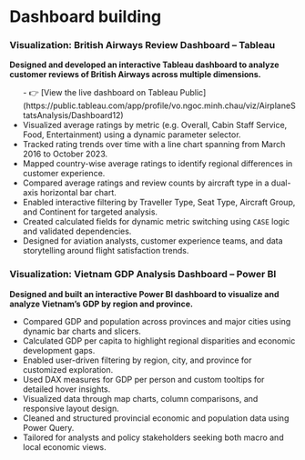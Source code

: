 <h1> Dashboard building </h1>

<h3>Visualization: British Airways Review Dashboard – Tableau</h3>

<p><strong>Designed and developed an interactive Tableau dashboard to analyze customer reviews of British Airways across multiple dimensions.</strong></p>

<ul>
  - 👉 [View the live dashboard on Tableau Public](https://public.tableau.com/app/profile/vo.ngoc.minh.chau/viz/AirplaneStatsAnalysis/Dashboard12)
  <li>Visualized average ratings by metric (e.g. Overall, Cabin Staff Service, Food, Entertainment) using a dynamic parameter selector.</li>
  <li>Tracked rating trends over time with a line chart spanning from March 2016 to October 2023.</li>
  <li>Mapped country-wise average ratings to identify regional differences in customer experience.</li>
  <li>Compared average ratings and review counts by aircraft type in a dual-axis horizontal bar chart.</li>
  <li>Enabled interactive filtering by Traveller Type, Seat Type, Aircraft Group, and Continent for targeted analysis.</li>
  <li>Created calculated fields for dynamic metric switching using <code>CASE</code> logic and validated dependencies.</li>
  <li>Designed for aviation analysts, customer experience teams, and data storytelling around flight satisfaction trends.</li>
  
</ul>


<h3>Visualization: Vietnam GDP Analysis Dashboard – Power BI</h3>

<p><strong>Designed and built an interactive Power BI dashboard to visualize and analyze Vietnam’s GDP by region and province.</strong></p>
<ul>
  <li>Compared GDP and population across provinces and major cities using dynamic bar charts and slicers.</li>
  <li>Calculated GDP per capita to highlight regional disparities and economic development gaps.</li>
  <li>Enabled user-driven filtering by region, city, and province for customized exploration.</li>
  <li>Used DAX measures for GDP per person and custom tooltips for detailed hover insights.</li>
  <li>Visualized data through map charts, column comparisons, and responsive layout design.</li>
  <li>Cleaned and structured provincial economic and population data using Power Query.</li>
  <li>Tailored for analysts and policy stakeholders seeking both macro and local economic views.</li>
</ul>



